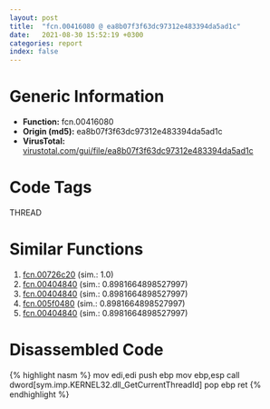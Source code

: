```yaml
---
layout: post
title:  "fcn.00416080 @ ea8b07f3f63dc97312e483394da5ad1c"
date:   2021-08-30 15:52:19 +0300
categories: report
index: false
---
```


# Generic Information
- **Function:** fcn.00416080
- **Origin (md5):** ea8b07f3f63dc97312e483394da5ad1c
- **VirusTotal:** [virustotal.com/gui/file/ea8b07f3f63dc97312e483394da5ad1c][virustotal_ref]

# Code Tags
<span class="tag" id="THREAD">THREAD</span>


# Similar Functions

1. [fcn.00726c20][similar_1_ref] (sim.: 1.0)
2. [fcn.00404840][similar_2_ref] (sim.: 0.8981664898527997)
3. [fcn.00404840][similar_3_ref] (sim.: 0.8981664898527997)
4. [fcn.005f0480][similar_4_ref] (sim.: 0.8981664898527997)
5. [fcn.00404840][similar_5_ref] (sim.: 0.8981664898527997)


# Disassembled Code

{% highlight nasm %}
mov edi,edi
push ebp
mov ebp,esp
call dword[sym.imp.KERNEL32.dll_GetCurrentThreadId]
pop ebp
ret 
{% endhighlight %}


[similar_1_ref]: /report/fcn.00726c20@d65363c7c6c188277432c9e4251c44e5
[similar_2_ref]: /report/fcn.00404840@af7b97cbe46a9bbd53bd01a871bc3681
[similar_3_ref]: /report/fcn.00404840@f364e12ffcdf9578b1eb1588196b803b
[similar_4_ref]: /report/fcn.005f0480@d65363c7c6c188277432c9e4251c44e5
[similar_5_ref]: /report/fcn.00404840@f12f9592fdd7a957b636b9ae1acd018a
[virustotal_ref]: https://www.virustotal.com/gui/file/ea8b07f3f63dc97312e483394da5ad1c